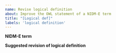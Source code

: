 ```yaml
---
name: Revise logical definition
about: Improve the OWL statement of a NIDM-E term
title: "[Logical def]"
labels: 'logical definition'
---
```


**NIDM-E term**


**Suggested revision of logical definition**


